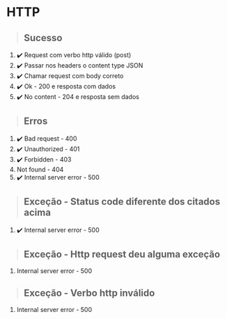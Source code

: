 # HTTP

> ## Sucesso
1. ✔️ Request com verbo http válido (post)
2. ✔️ Passar nos headers o content type JSON
3. ✔️ Chamar request com body correto
4. ✔️ Ok - 200 e resposta com dados
5. ✔️ No content - 204 e resposta sem dados

> ## Erros
1. ✔️ Bad request - 400
2. ✔️ Unauthorized - 401
3. ✔️ Forbidden - 403
4. Not found - 404
5. ✔️ Internal server error - 500

> ## Exceção - Status code diferente dos citados acima
1. ✔️ Internal server error - 500

> ## Exceção - Http request deu alguma exceção
1. Internal server error - 500

> ## Exceção - Verbo http inválido
1. Internal server error - 500